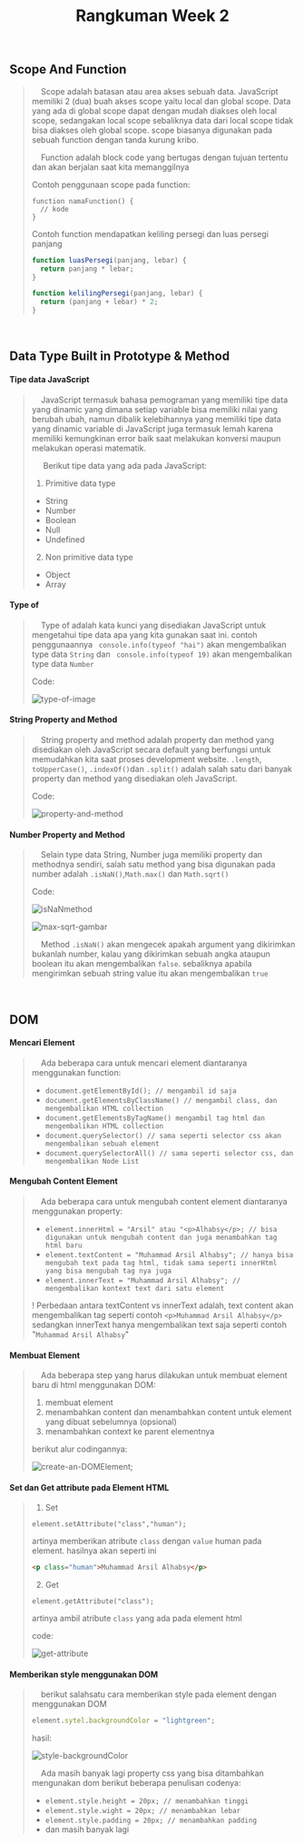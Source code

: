 <div style="text-align: center"><h1>Rangkuman Week 2</h1></div>
<!-- ========================Bagian CLI======================== -->
&nbsp;

## Scope And Function

> &nbsp;&nbsp;&nbsp;&nbsp;Scope adalah batasan atau area akses sebuah data. JavaScript memiliki 2 (dua) buah akses scope yaitu local dan global scope. Data yang ada di global scope dapat dengan mudah diakses oleh local scope, sedangakan local scope sebaliknya data dari local scope tidak bisa diakses oleh global scope. scope biasanya digunakan pada sebuah function dengan tanda kurung kribo.
>
> &nbsp;&nbsp;&nbsp;&nbsp;Function adalah block code yang bertugas dengan tujuan tertentu dan akan berjalan saat kita memanggilnya
>
> Contoh penggunaan scope pada function:
>
> ```
> function namaFunction() {
>   // kode
> }
> ```
>
> Contoh function mendapatkan keliling persegi dan luas persegi panjang
>
> ```js
> function luasPersegi(panjang, lebar) {
>   return panjang * lebar;
> }
>
> function kelilingPersegi(panjang, lebar) {
>   return (panjang + lebar) * 2;
> }
> ```

&nbsp;

## Data Type Built in Prototype & Method

#### Tipe data JavaScript

> &nbsp;&nbsp;&nbsp;&nbsp;JavaScript termasuk bahasa pemograman yang memiliki tipe data yang dinamic yang dimana setiap variable bisa memiliki nilai yang berubah ubah, namun dibalik kelebihannya yang memiliki tipe data yang dinamic variable di JavaScript juga termasuk lemah karena memiliki kemungkinan error baik saat melakukan konversi maupun melakukan operasi matematik.
>
> &nbsp;&nbsp;&nbsp;&nbsp; Berikut tipe data yang ada pada JavaScript:
>
> 1. Primitive data type
>
> - String
> - Number
> - Boolean
> - Null
> - Undefined
>
> 2. Non primitive data type
>
> - Object
> - Array

#### Type of

> &nbsp;&nbsp;&nbsp;&nbsp;Type of adalah kata kunci yang disediakan JavaScript untuk mengetahui tipe data apa yang kita gunakan saat ini. contoh penggunaannya ` console.info(typeof "hai")` akan mengembalikan type data `String` dan ` console.info(typeof 19)` akan mengembalikan type data `Number`
>
> Code:
>
> ![type-of-image](assets/images/type-of.png "type of image")

#### String Property and Method

> &nbsp;&nbsp;&nbsp;&nbsp;String property and method adalah property dan method yang disediakan oleh JavaScript secara default yang berfungsi untuk memudahkan kita saat proses development website. `.length`, `toUpperCase()`, `.indexOf()`dan `.split()` adalah salah satu dari banyak property dan method yang disediakan oleh JavaScript.
>
> Code:
>
> ![property-and-method](assets/images/property-and-method.png "property-and-method")

#### Number Property and Method

> &nbsp;&nbsp;&nbsp;&nbsp;Selain type data String, Number juga memiliki property dan methodnya sendiri, salah satu method yang bisa digunakan pada number adalah `.isNaN()`,`Math.max()` dan `Math.sqrt()`
>
> Code:
>
> ![isNaNmethod](assets/images/isNaN-method.png "isNaNmethod")
>
> ![max-sqrt-gambar](assets/images/max-and-sqrt.png "max-sqrt")
>
> &nbsp;&nbsp;&nbsp;&nbsp;Method `.isNaN()` akan mengecek apakah argument yang dikirimkan bukanlah number, kalau yang dikirimkan sebuah angka ataupun boolean itu akan mengembalikan `false`. sebaliknya apabila mengirimkan sebuah string value itu akan mengembalikan `true`

&nbsp;

## DOM

#### Mencari Element

> &nbsp;&nbsp;&nbsp;&nbsp;Ada beberapa cara untuk mencari element diantaranya menggunakan function:
>
> - `document.getElementById(); // mengambil id saja`
> - `document.getElementsByClassName() // mengambil class, dan mengembalikan HTML collection`
> - `document.getElementsByTagName() mengambil tag html dan mengembalikan HTML collection`
> - `document.querySelector() // sama seperti selector css akan mengembalikan sebuah element`
> - `document.querySelectorAll() // sama seperti selector css, dan mengembalikan Node List`

#### Mengubah Content Element

> &nbsp;&nbsp;&nbsp;&nbsp;Ada beberapa cara untuk mengubah content element diantaranya menggunakan property:
>
> - `element.innerHtml = "Arsil" atau "<p>Alhabsy</p>; // bisa digunakan untuk mengubah content dan juga menambahkan tag html baru`
> - `element.textContent = "Muhammad Arsil Alhabsy"; // hanya bisa mengubah text pada tag html, tidak sama seperti innerHtml yang bisa mengubah tag nya juga`
> - `element.innerText = "Muhammad Arsil Alhabsy"; // mengembalikan kontext text dari satu element`
>
> ! Perbedaan antara textContent vs innerText adalah, text content akan mengembalikan tag seperti contoh `<p>Muhammad Arsil Alhabsy</p>` sedangkan innerText hanya mengembalikan text saja seperti contoh "`Muhammad Arsil Alhabsy`"

#### Membuat Element

> &nbsp;&nbsp;&nbsp;&nbsp;Ada beberapa step yang harus dilakukan untuk membuat element baru di html menggunakan DOM:
>
> 1. membuat element
> 2. menambahkan content dan menambahkan content untuk element yang dibuat sebelumnya (opsional)
> 3. menambahkan context ke parent elementnya
>
> berikut alur codingannya:
>
> ![create-an-DOMElement](assets/images/create-an-ementDOM.png "create dom element");

#### Set dan Get attribute pada Element HTML

> 1. Set
>
> `element.setAttribute("class","human");`
>
> artinya memberikan atribute `class` dengan `value` human pada element. hasilnya akan seperti ini
>
> ```html
> <p class="human">Muhammad Arsil Alhabsy</p>
> ```
>
> 2. Get
>
> `element.getAttribute("class");`
>
> artinya ambil atribute `class` yang ada pada element html
>
> code:
>
> ![get-attribute](assets/images/get-attribute.png "get-class")

#### Memberikan style menggunakan DOM

> &nbsp;&nbsp;&nbsp;&nbsp;berikut salahsatu cara memberikan style pada element dengan menggunakan DOM
>
> ```js
> element.sytel.backgroundColor = "lightgreen";
> ```
>
> hasil:
>
> ![style-backgroundColor](assets/images/paragraf1-style-dom.png)
>
> &nbsp;&nbsp;&nbsp;&nbsp;Ada masih banyak lagi property css yang bisa ditambahkan mengunakan dom berikut beberapa penulisan codenya:
>
> - `element.style.height = 20px; // menambahkan tinggi`
> - `element.style.wight = 20px; // menambahkan lebar`
> - `element.style.padding = 20px; // menambahkan padding`
> - dan masih banyak lagi

